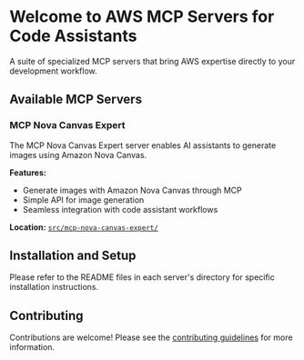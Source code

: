 # Welcome to AWS MCP Servers for Code Assistants

A suite of specialized MCP servers that bring AWS expertise directly to your development workflow.

## Available MCP Servers

### MCP Nova Canvas Expert

The MCP Nova Canvas Expert server enables AI assistants to generate images using Amazon Nova Canvas.

**Features:**

- Generate images with Amazon Nova Canvas through MCP
- Simple API for image generation
- Seamless integration with code assistant workflows

**Location:** [`src/mcp-nova-canvas-expert/`](../src/mcp-nova-canvas-expert/)

## Installation and Setup

Please refer to the README files in each server's directory for specific installation instructions.

## Contributing

Contributions are welcome! Please see the [contributing guidelines](../CONTRIBUTING.md) for more information.
